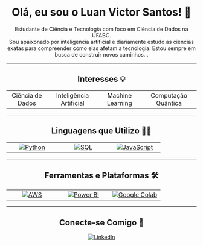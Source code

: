 <div align="center">

  <h1><b>Olá, eu sou o Luan Victor Santos!</b> 👋</h1>
  
  <p>
    Estudante de Ciência e Tecnologia com foco em Ciência de Dados na UFABC. <br />
    Sou apaixonado por inteligência artificial e diariamente estudo as ciências exatas para compreender como elas afetam a tecnologia. Estou sempre em busca de construir novos caminhos...
  </p>

  ---

  <h2><b>Interesses</b> 💡</h2>
  <table align="center">
    <tr>
      <td align="center">Ciência de Dados</td>
      <td align="center">Inteligência Artificial</td>
      <td align="center">Machine Learning</td>
      <td align="center">Computação Quântica</td>
    </tr>
  </table>

  ---

  <h2><b>Linguagens que Utilizo</b> 👨‍💻</h2>
  <table align="center" style="border: none;">
    <tr align="center">
      <td width="120">
        <a href="https://www.python.org" target="_blank"> 
          <img src="https://img.shields.io/badge/Python-3776AB?style=for-the-badge&logo=python&logoColor=white" alt="Python" />
        </a>
      </td>
      <td width="120">
        <a href="https://www.mysql.com/" target="_blank">
          <img src="https://img.shields.io/badge/SQL-4479A1?style=for-the-badge&logo=mysql&logoColor=white" alt="SQL" />
        </a>
      </td>
      <td width="120">
        <a href="https://developer.mozilla.org/en-US/docs/Web/JavaScript" target="_blank">
          <img src="https://img.shields.io/badge/JavaScript-F7DF1E?style=for-the-badge&logo=javascript&logoColor=black" alt="JavaScript" />
        </a>
      </td>
    </tr>
  </table>

  ---

  <h2><b>Ferramentas e Plataformas</b> 🛠️</h2>
  <table align="center" style="border: none;">
    <tr align="center">
      <td width="120">
        <a href="https://aws.amazon.com/" target="_blank">
          <img src="https://img.shields.io/badge/AWS-232F3E?style=for-the-badge&logo=amazon-aws&logoColor=white" alt="AWS" />
        </a>
      </td>
      <td width="120">
        <a href="https://powerbi.microsoft.com/pt-br/" target="_blank">
          <img src="https://img.shields.io/badge/Power_BI-F2C811?style=for-the-badge&logo=power-bi&logoColor=black" alt="Power BI" />
        </a>
      </td>
      <td width="120">
        <a href="https://colab.research.google.com/" target="_blank">
          <img src="https://img.shields.io/badge/Google_Colab-F9AB00?style=for-the-badge&logo=google-colab&logoColor=white" alt="Google Colab" />
        </a>
      </td>
    </tr>
  </table>

  ---
  
  <h2><b>Conecte-se Comigo</b> 🤝</h2>
  <a href="https://www.linkedin.com/in/luan-victor-santos-342661252?utm_source=share&utm_campaign=share_via&utm_content=profile&utm_medium=android_app" target="_blank">
    <img src="https://img.shields.io/badge/LinkedIn-0077B5?style=for-the-badge&logo=linkedin&logoColor=white" alt="LinkedIn"/>
  </a>
</div>
